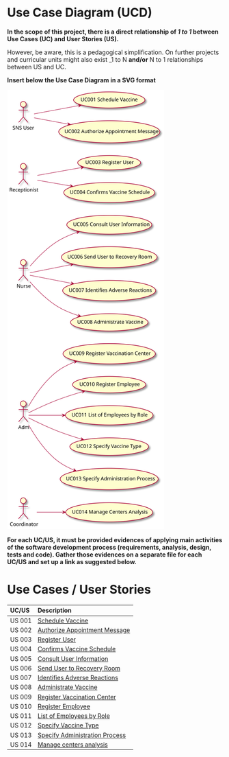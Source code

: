 # Use Case Diagram (UCD)

**In the scope of this project, there is a direct relationship of _1 to 1_ between Use Cases (UC) and User Stories (US).**

However, be aware, this is a pedagogical simplification. On further projects and curricular units might also exist _1 to N **and/or** N to 1 relationships between US and UC.

**Insert below the Use Case Diagram in a SVG format**

![UCD](UCD.svg)


**For each UC/US, it must be provided evidences of applying main activities of the software development process (requirements, analysis, design, tests and code). Gather those evidences on a separate file for each UC/US and set up a link as suggested below.**

# Use Cases / User Stories
| UC/US  | Description                                                               |                   
|:----|:------------------------------------------------------------------------|
| US 001 | [Schedule Vaccine](US001.md)|
| US 002 | [Authorize Appointment Message](US002.md)|
| US 003 | [Register User](US003.md)|
| US 004 | [Confirms Vaccine Schedule](US004.md)|
| US 005 | [Consult User Information](US005.md)|
| US 006 | [Send User to Recovery Room](US006.md)|
| US 007 | [Identifies Adverse Reactions](US007.md)|
| US 008 | [Administrate Vaccine](US008.md)|
| US 009 | [Register Vaccination Center](US009.md)|
| US 010 | [Register Employee](US010.md)|
| US 011 | [List of Employees by Role](US011.md)|
| US 012 | [Specify Vaccine Type](US012.md)|
| US 013 | [Specify Administration Process](US013.md)|
| US 014 | [Manage centers analysis](US014.md)|


